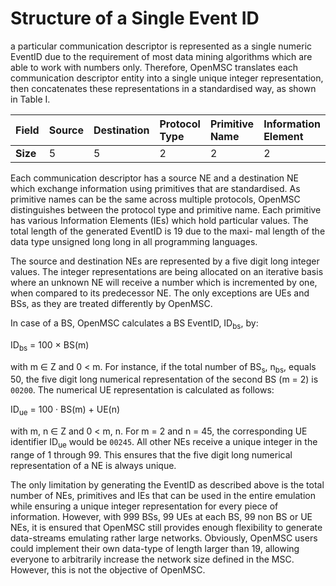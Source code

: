 

# Structure of a Single Event ID #
a particular communication
descriptor is represented as a single numeric EventID due to the requirement of most data mining algorithms which are able to work with numbers only. Therefore, OpenMSC translates each communication descriptor entity into a single unique integer representation, then concatenates these representations in a standardised way, as shown in Table I.

| **Field** | Source | Destination | Protocol Type | Primitive Name | Information Element | IE Value |
|:----------|:-------|:------------|:--------------|:---------------|:--------------------|:---------|
| **Size** | 5 | 5 | 2 | 2 | 2 | 3 |

Each communication descriptor has a source NE and a
destination NE which exchange information using primitives
that are standardised. As primitive names can be the same
across multiple protocols, OpenMSC distinguishes between the
protocol type and primitive name. Each primitive has various
Information Elements (IEs) which hold particular values. The
total length of the generated EventID is 19 due to the maxi-
mal length of the data type unsigned long long in all
programming languages.

The source and destination NEs are represented by a five
digit long integer values. The integer representations are being
allocated on an iterative basis where an unknown NE will
receive a number which is incremented by one, when compared
to its predecessor NE. The only exceptions are UEs and BSs,
as they are treated differently by OpenMSC.

In case of a BS, OpenMSC calculates a BS EventID, ID<sub>bs</sub>, by:

ID<sub>bs</sub> = 100 × BS(m)

with m ∈ Z and 0 < m. For instance, if the total number of BS<sub>s</sub>, n<sub>bs</sub>, equals 50, the five digit long numerical representation of the second BS (m = 2) is `00200`. The numerical UE representation is calculated as follows:

ID<sub>ue</sub> = 100 · BS(m) + UE(n)

with m, n ∈ Z and 0 < m, n. For m = 2 and n = 45, the corresponding UE identifier ID<sub>ue</sub> would be `00245`. All other NEs receive a unique integer in the range of 1 through 99. This ensures that the five digit long numerical representation of a NE is always unique.

The only limitation by generating the EventID as described above is the total number of NEs, primitives and IEs that can be used in the entire emulation while ensuring a unique integer representation for every piece of information. However, with 999 BSs, 99 UEs at each BS, 99 non BS or UE NEs, it is ensured that OpenMSC still provides enough flexibility to generate data-streams emulating rather large networks. Obviously, OpenMSC users could implement their own data-type of length larger than 19, allowing everyone to arbitrarily increase the network size defined in the MSC. However, this is not the objective of OpenMSC.